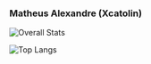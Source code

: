 ### Matheus Alexandre (Xcatolin)



![Overall Stats](https://github-readme-stats.vercel.app/api?username=xcatolin&count_private=true&show_icons=true&hide=contribs)

![Top Langs](https://github-readme-stats.vercel.app/api/top-langs/?username=xcatolin&layout=compact)
